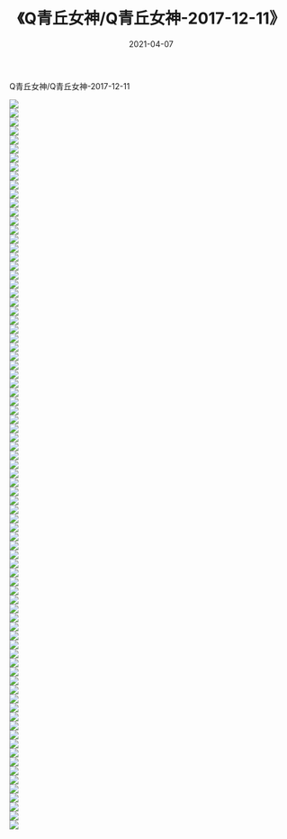 ﻿---
layout: post
title:  《Q青丘女神/Q青丘女神-2017-12-11》
date:   2021-04-07
img: http://pic.660000.xyz/1:/网络美图/2021/Q青丘女神/Q青丘女神-2017-12-11/000.jpg
categories: [美女, 清纯, 唯美]
---

Q青丘女神/Q青丘女神-2017-12-11

 ![](http://pic.660000.xyz/1:/网络美图/2021/Q青丘女神/Q青丘女神-2017-12-11/001.jpg) <br>![](http://pic.660000.xyz/1:/网络美图/2021/Q青丘女神/Q青丘女神-2017-12-11/002.jpg) <br>![](http://pic.660000.xyz/1:/网络美图/2021/Q青丘女神/Q青丘女神-2017-12-11/003.jpg) <br>![](http://pic.660000.xyz/1:/网络美图/2021/Q青丘女神/Q青丘女神-2017-12-11/004.jpg) <br>![](http://pic.660000.xyz/1:/网络美图/2021/Q青丘女神/Q青丘女神-2017-12-11/005.jpg) <br>![](http://pic.660000.xyz/1:/网络美图/2021/Q青丘女神/Q青丘女神-2017-12-11/006.jpg) <br>![](http://pic.660000.xyz/1:/网络美图/2021/Q青丘女神/Q青丘女神-2017-12-11/007.jpg) <br>![](http://pic.660000.xyz/1:/网络美图/2021/Q青丘女神/Q青丘女神-2017-12-11/008.jpg) <br>![](http://pic.660000.xyz/1:/网络美图/2021/Q青丘女神/Q青丘女神-2017-12-11/009.jpg) <br>![](http://pic.660000.xyz/1:/网络美图/2021/Q青丘女神/Q青丘女神-2017-12-11/010.jpg) <br>![](http://pic.660000.xyz/1:/网络美图/2021/Q青丘女神/Q青丘女神-2017-12-11/011.jpg) <br>![](http://pic.660000.xyz/1:/网络美图/2021/Q青丘女神/Q青丘女神-2017-12-11/012.jpg) <br>![](http://pic.660000.xyz/1:/网络美图/2021/Q青丘女神/Q青丘女神-2017-12-11/013.jpg) <br>![](http://pic.660000.xyz/1:/网络美图/2021/Q青丘女神/Q青丘女神-2017-12-11/014.jpg) <br>![](http://pic.660000.xyz/1:/网络美图/2021/Q青丘女神/Q青丘女神-2017-12-11/015.jpg) <br>![](http://pic.660000.xyz/1:/网络美图/2021/Q青丘女神/Q青丘女神-2017-12-11/016.jpg) <br>![](http://pic.660000.xyz/1:/网络美图/2021/Q青丘女神/Q青丘女神-2017-12-11/017.jpg) <br>![](http://pic.660000.xyz/1:/网络美图/2021/Q青丘女神/Q青丘女神-2017-12-11/018.jpg) <br>![](http://pic.660000.xyz/1:/网络美图/2021/Q青丘女神/Q青丘女神-2017-12-11/019.jpg) <br>![](http://pic.660000.xyz/1:/网络美图/2021/Q青丘女神/Q青丘女神-2017-12-11/020.jpg) <br>![](http://pic.660000.xyz/1:/网络美图/2021/Q青丘女神/Q青丘女神-2017-12-11/021.jpg) <br>![](http://pic.660000.xyz/1:/网络美图/2021/Q青丘女神/Q青丘女神-2017-12-11/022.jpg) <br>![](http://pic.660000.xyz/1:/网络美图/2021/Q青丘女神/Q青丘女神-2017-12-11/023.jpg) <br>![](http://pic.660000.xyz/1:/网络美图/2021/Q青丘女神/Q青丘女神-2017-12-11/024.jpg) <br>![](http://pic.660000.xyz/1:/网络美图/2021/Q青丘女神/Q青丘女神-2017-12-11/025.jpg) <br>![](http://pic.660000.xyz/1:/网络美图/2021/Q青丘女神/Q青丘女神-2017-12-11/026.jpg) <br>![](http://pic.660000.xyz/1:/网络美图/2021/Q青丘女神/Q青丘女神-2017-12-11/027.jpg) <br>![](http://pic.660000.xyz/1:/网络美图/2021/Q青丘女神/Q青丘女神-2017-12-11/028.jpg) <br>![](http://pic.660000.xyz/1:/网络美图/2021/Q青丘女神/Q青丘女神-2017-12-11/029.jpg) <br>![](http://pic.660000.xyz/1:/网络美图/2021/Q青丘女神/Q青丘女神-2017-12-11/030.jpg) <br>![](http://pic.660000.xyz/1:/网络美图/2021/Q青丘女神/Q青丘女神-2017-12-11/031.jpg) <br>![](http://pic.660000.xyz/1:/网络美图/2021/Q青丘女神/Q青丘女神-2017-12-11/032.jpg) <br>![](http://pic.660000.xyz/1:/网络美图/2021/Q青丘女神/Q青丘女神-2017-12-11/033.jpg) <br>![](http://pic.660000.xyz/1:/网络美图/2021/Q青丘女神/Q青丘女神-2017-12-11/034.jpg) <br>![](http://pic.660000.xyz/1:/网络美图/2021/Q青丘女神/Q青丘女神-2017-12-11/035.jpg) <br>![](http://pic.660000.xyz/1:/网络美图/2021/Q青丘女神/Q青丘女神-2017-12-11/036.jpg) <br>![](http://pic.660000.xyz/1:/网络美图/2021/Q青丘女神/Q青丘女神-2017-12-11/037.jpg) <br>![](http://pic.660000.xyz/1:/网络美图/2021/Q青丘女神/Q青丘女神-2017-12-11/038.jpg) <br>![](http://pic.660000.xyz/1:/网络美图/2021/Q青丘女神/Q青丘女神-2017-12-11/039.jpg) <br>![](http://pic.660000.xyz/1:/网络美图/2021/Q青丘女神/Q青丘女神-2017-12-11/040.jpg) <br>![](http://pic.660000.xyz/1:/网络美图/2021/Q青丘女神/Q青丘女神-2017-12-11/041.jpg) <br>![](http://pic.660000.xyz/1:/网络美图/2021/Q青丘女神/Q青丘女神-2017-12-11/042.jpg) <br>![](http://pic.660000.xyz/1:/网络美图/2021/Q青丘女神/Q青丘女神-2017-12-11/043.jpg) <br>![](http://pic.660000.xyz/1:/网络美图/2021/Q青丘女神/Q青丘女神-2017-12-11/044.jpg) <br>![](http://pic.660000.xyz/1:/网络美图/2021/Q青丘女神/Q青丘女神-2017-12-11/045.jpg) <br>![](http://pic.660000.xyz/1:/网络美图/2021/Q青丘女神/Q青丘女神-2017-12-11/046.jpg) <br>![](http://pic.660000.xyz/1:/网络美图/2021/Q青丘女神/Q青丘女神-2017-12-11/047.jpg) <br>![](http://pic.660000.xyz/1:/网络美图/2021/Q青丘女神/Q青丘女神-2017-12-11/048.jpg) <br>![](http://pic.660000.xyz/1:/网络美图/2021/Q青丘女神/Q青丘女神-2017-12-11/049.jpg) <br>![](http://pic.660000.xyz/1:/网络美图/2021/Q青丘女神/Q青丘女神-2017-12-11/050.jpg) <br>![](http://pic.660000.xyz/1:/网络美图/2021/Q青丘女神/Q青丘女神-2017-12-11/051.jpg) <br>![](http://pic.660000.xyz/1:/网络美图/2021/Q青丘女神/Q青丘女神-2017-12-11/052.jpg) <br>![](http://pic.660000.xyz/1:/网络美图/2021/Q青丘女神/Q青丘女神-2017-12-11/053.jpg) <br>![](http://pic.660000.xyz/1:/网络美图/2021/Q青丘女神/Q青丘女神-2017-12-11/054.jpg) <br>![](http://pic.660000.xyz/1:/网络美图/2021/Q青丘女神/Q青丘女神-2017-12-11/055.jpg) <br>![](http://pic.660000.xyz/1:/网络美图/2021/Q青丘女神/Q青丘女神-2017-12-11/056.jpg) <br>![](http://pic.660000.xyz/1:/网络美图/2021/Q青丘女神/Q青丘女神-2017-12-11/057.jpg) <br>![](http://pic.660000.xyz/1:/网络美图/2021/Q青丘女神/Q青丘女神-2017-12-11/058.jpg) <br>![](http://pic.660000.xyz/1:/网络美图/2021/Q青丘女神/Q青丘女神-2017-12-11/059.jpg) <br>![](http://pic.660000.xyz/1:/网络美图/2021/Q青丘女神/Q青丘女神-2017-12-11/060.jpg) <br>![](http://pic.660000.xyz/1:/网络美图/2021/Q青丘女神/Q青丘女神-2017-12-11/061.jpg) <br>![](http://pic.660000.xyz/1:/网络美图/2021/Q青丘女神/Q青丘女神-2017-12-11/062.jpg) <br>![](http://pic.660000.xyz/1:/网络美图/2021/Q青丘女神/Q青丘女神-2017-12-11/063.jpg) <br>![](http://pic.660000.xyz/1:/网络美图/2021/Q青丘女神/Q青丘女神-2017-12-11/064.jpg) <br>![](http://pic.660000.xyz/1:/网络美图/2021/Q青丘女神/Q青丘女神-2017-12-11/065.jpg) <br>![](http://pic.660000.xyz/1:/网络美图/2021/Q青丘女神/Q青丘女神-2017-12-11/066.jpg) <br>![](http://pic.660000.xyz/1:/网络美图/2021/Q青丘女神/Q青丘女神-2017-12-11/067.jpg) <br>![](http://pic.660000.xyz/1:/网络美图/2021/Q青丘女神/Q青丘女神-2017-12-11/068.jpg) <br>![](http://pic.660000.xyz/1:/网络美图/2021/Q青丘女神/Q青丘女神-2017-12-11/069.jpg) <br>![](http://pic.660000.xyz/1:/网络美图/2021/Q青丘女神/Q青丘女神-2017-12-11/070.jpg) <br>![](http://pic.660000.xyz/1:/网络美图/2021/Q青丘女神/Q青丘女神-2017-12-11/071.jpg) <br>![](http://pic.660000.xyz/1:/网络美图/2021/Q青丘女神/Q青丘女神-2017-12-11/072.jpg) <br>![](http://pic.660000.xyz/1:/网络美图/2021/Q青丘女神/Q青丘女神-2017-12-11/073.jpg) <br>![](http://pic.660000.xyz/1:/网络美图/2021/Q青丘女神/Q青丘女神-2017-12-11/074.jpg) <br>![](http://pic.660000.xyz/1:/网络美图/2021/Q青丘女神/Q青丘女神-2017-12-11/075.jpg) <br>![](http://pic.660000.xyz/1:/网络美图/2021/Q青丘女神/Q青丘女神-2017-12-11/076.jpg) <br>![](http://pic.660000.xyz/1:/网络美图/2021/Q青丘女神/Q青丘女神-2017-12-11/077.jpg) <br>![](http://pic.660000.xyz/1:/网络美图/2021/Q青丘女神/Q青丘女神-2017-12-11/078.jpg) <br>![](http://pic.660000.xyz/1:/网络美图/2021/Q青丘女神/Q青丘女神-2017-12-11/079.jpg) <br>![](http://pic.660000.xyz/1:/网络美图/2021/Q青丘女神/Q青丘女神-2017-12-11/080.jpg) <br>![](http://pic.660000.xyz/1:/网络美图/2021/Q青丘女神/Q青丘女神-2017-12-11/081.jpg) <br>
